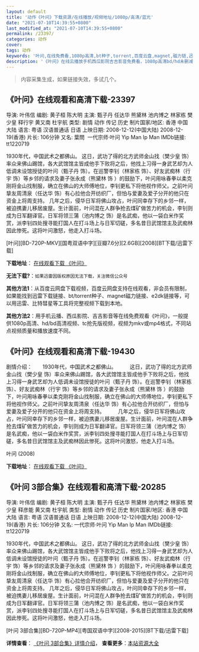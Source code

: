 ```yaml
---
layout: default
title: '动作《叶问》下载资源/在线播放/视频地址/1080p/高清/蓝光'
date: "2021-07-10T14:39:55+0800"
last_modified_at: "2021-07-10T14:39:55+0800"
permalink: /23397/
categories: 动作
cover:
tags: 动作
keywords: '叶问,在线免费看,1080p高清,bt种子,torrent,百度云盘,magnet,磁力链,迅雷下载资源'
description: '《叶问》在线云播放手机西瓜影院吉吉影音免费看，1080p高清bd/hd未删减完整版和tc抢先枪版，mkv/mp4格式，附带bt/torrent种子、magnet/磁力链、百度云盘、网盘资源迅雷下载链接'
---
```


>内容采集生成，如果链接失效，多试几个。


## 《叶问》在线观看和高清下载-23397

导演: 叶伟信 编剧: 黄子桓 陈大明 主演: 甄子丹 任达华 熊黛林 池内博之 林家栋 樊少皇 释行宇 黄又南 杜宇航 类型: 剧情 动作 传记 历史 制片国家/地区: 香港 中国大陆 语言: 粤语 汉语普通话 日语 上映日期: 2008-12-12(中国大陆) 2008-12-19(香港) 片长: 106分钟 又名: 葉問  一代宗师·叶问 Yip Man Ip Man IMDb链接: tt1220719

1930年代，中国武术之都佛山。 这日，武功了得的北方武师金山找（樊少皇 饰）率众来佛山踢馆，各大武馆馆主皆成他手下败将之后，他找上习得一身武艺却为人低调未设馆授徒的叶问（甄子丹 饰）。在巡警李钊（林家栋 饰）、好友武痴林（行宇 饰）等乡邻的请求及妻子张永成（熊黛林 饰 ）的鼓励下，叶问用咏春拳以柔克刚将金山找制服，确立在佛山的大师傅地位，李钊更私下将他视作师父。之前叶问挚友周清泉（任达华 饰）有心拉他合开纺织厂，但怕与爱妻及爱子分开的他只在资金上将周支持。 几年之后，侵华日军将佛山攻占，叶问同幸存下的乡邻一样，被迫携妻儿移居废屋。生计面前，叶问混在人群争抢去煤矿做苦力的机会，李钊则成为日军翻译官。日军将领三蒲（池内博之 饰）是名武痴，他以一袋白米作奖赏，派李钊四处搜寻能打国人在打斗场上与日军切磋，多名昔日武馆馆主及武痴林因此惨死。这将叶问激怒，他走入打斗场。


[叶问][BD-720P-MKV][国粤双语中字][豆瓣7.6分][2.6GB][2008][BT下载/迅雷下载]

**下载地址**： [在线观看下载 《叶问》](https://www.btdx8.com/torrent/ip_man_2008.html) 


**无法下载?**：`如果迅雷因版权原因无法下载，关注微信公众号 `

**其他方法1**：从百度云网盘下载视频，百度云网盘支持在线观看，非会员有限制，如果能找到迅雷下载链接、bt/torrent种子、magnet磁力链接、e2dk链接等，可以用迅雷、比特彗星等工具将完整视频下载到本地。

**其他方法2**：用手机云播、西瓜影院、吉吉影音等在线免费观看《叶问》，一般提供1080p高清、hd/bd高清视频、tc抢先版视频，视频为mkv或mp4格式，不同站点视频质量和播放速度不同。


## 《叶问》在线观看和高清下载-19430

剧情介绍：　　1930年代，中国武术之都佛山。  　　这日，武功了得的北方武师金山找（樊少皇 饰）率众来佛山踢馆，各大武馆馆主皆成他手下败将之后，他找上习得一身武艺却为人低调未设馆授徒的叶问（甄子丹 饰）。在巡警李钊（林家栋 饰）、好友武痴林（行宇 饰）等乡邻的请求及妻子张永成（熊黛林 饰 ）的鼓励下，叶问用咏春拳以柔克刚将金山找制服，确立在佛山的大师傅地位，李钊更私下将他视作师父。之前叶问挚友周清泉（任达华 饰）有心拉他合开纺织厂，但怕与爱妻及爱子分开的他只在资金上将周支持。  　　几年之后，侵华日军将佛山攻占，叶问同幸存下的乡邻一样，被迫携妻儿移居废屋。生计面前，叶问混在人群争抢去煤矿做苦力的机会，李钊则成为日军翻译官。日军将领三蒲（池内博之 饰）是名武痴，他以一袋白米作奖赏，派李钊四处搜寻能打国人在打斗场上与日军切磋，多名昔日武馆馆主及武痴林因此惨死。这将叶问激怒，他走入打斗场。


叶问 (2008)

**下载地址**： [在线观看下载 《叶问》](https://www.btbtdy.me/btdy/dy2355.html) 


## 《叶问 3部合集》在线观看和高清下载-20285

导演: 叶伟信 编剧: 黄子桓 陈大明 主演: 甄子丹 任达华 熊黛林 池内博之 林家栋 樊少皇 释彦能 黄又南 杜宇航 类型: 剧情 动作 传记 历史 制片国家/地区: 香港 中国大陆 语言: 粤语 汉语普通话 日语 上映日期: 2008-12-12(中国大陆) 2008-12-19(香港) 片长: 106分钟 又名: 一代宗师·叶问 Yip Man Ip Man IMDb链接: tt1220719

1930年代，中国武术之都佛山。 这日，武功了得的北方武师金山找（樊少皇 饰）率众来佛山踢馆，各大武馆馆主皆成他手下败将之后，他找上习得一身武艺却为人低调未设馆授徒的叶问（甄子丹 饰）。在巡警李钊（林家栋 饰）、好友武痴林（行宇 饰）等乡邻的请求及妻子张永成（熊黛林 饰 ）的鼓励下，叶问用咏春拳以柔克刚将金山找制服，确立在佛山的大师傅地位，李钊更私下将他视作师父。之前叶问挚友周清泉（任达华 饰）有心拉他合开纺织厂，但怕与爱妻及爱子分开的他只在资金上将周支持。 几年之后，侵华日军将佛山攻占，叶问同幸存下的乡邻一样，被迫携妻儿移居废屋。生计面前，叶问混在人群争抢去煤矿做苦力的机会，李钊则成为日军翻译官。日军将领三蒲（池内博之 饰）是名武痴，他以一袋白米作奖赏，派李钊四处搜寻能打国人在打斗场上与日军切磋，多名昔日武馆馆主及武痴林因此惨死。这将叶问激怒，他走入打斗场。


[叶问 3部合集][BD-720P-MP4][粤国双语中字][2008-2015][BT下载/迅雷下载]

**详情查看**： [《叶问 3部合集》详情介绍](/movie/20285/)， **查看更多**：[本站资源大全](/movie/t/all/)

